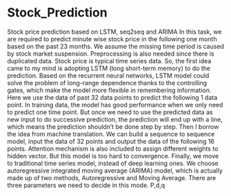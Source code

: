# Stock_Prediction
Stock price prediction based on LSTM, seq2seq and ARIMA
In this task, we are required to predict minute wise stock price in the following one month based on the past 23 months. We assume the missing time period is caused by stock market suspension. Preprocessing is also needed since there is duplicated data.
Stock price is typical time series data. So, the first idea came to my mind is adopting LSTM (long short-term memory) to do the prediction. Based on the recurrent neural networks, LSTM model could solve the problem of long-range dependence thanks to the controlling gates, which make the model more flexible in remembering information.
Here we use the data of past 32 data points to predict the following 1 data point. In training data, the model has good performance when we only need to predict one time point. But once we need to use the predicted data as new input to do successive prediction, the prediction will end up with a line, which means the prediction shouldn’t be done step by step.
Then I borrow the idea from machine translation. We can build a sequence to sequence model, input the data of 32 points and output the data of the following 16 points. Attention mechanism is also included to assign different weights to hidden vector. But this model is too hard to convergence.
Finally, we move to traditional time series model, instead of deep learning ones. We choose autoregressive integrated moving average (ARIMA) model, which is actually made up of two methods, Autoregressive and Moving Average. There are three parameters we need to decide in this mode. P,d,q
